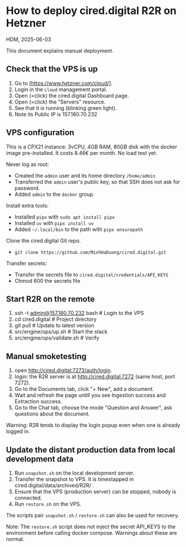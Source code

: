 # How to deploy cired.digital R2R on Hetzner

HDM, 2025-06-03

This document explains manual deployment.

## Check that the VPS is up

1. Go to [https://www.hetzner.com/cloud/].
2. Login in the `cloud` management portal.
3. Open (=click) the cired.digital Dashboard page.
4. Open (=click) the "Servers" resource.
5. See that it is running (blinking green light).
6. Note its Public IP is 157.180.70.232

## VPS configuration

This is a CPX21 instance: 3vCPU, 4GB RAM, 80GB disk
with the docker image pre-installed.
It costs 8.46€ per month.
No load test yet.

Never log as root:

- Created the `admin` user and its home directory `/home/admin`
- Transferred the `admin` user's public key, so that SSH does not ask for password.
- Added `admin` to the `docker` group

Install extra tools:

- Installed `pipx` with `sudo apt install pipx`
- Installed `uv` with `pipx install uv`
- Added `~/.local/bin` to the path with `pipx ensurepath`

Clone the cired.digital Git repo.
- `git clone https://github.com/MinhHaDuong/cired.digital.git`

Transfer secrets:

- Transfer the secrets file to `cired.digital/credentials/API_KEYS`
- Chmod 600 the secrets file

## Start R2R on the remote

1. ssh -t admin@157.180.70.232 bash         # Login to the VPS
2. cd cired.digital                         # Project directory
3. git pull                                 # Update to latest version
4. src/engine/ops/up.sh                     # Start the stack
5. src/engine/ops/validate.sh               # Verify

## Manual smoketesting

1. open http://cired.digital:7273/auth/login.
2. login: the R2R server is at http://cired.digital:7272 (same host, port 7272).
3. Go to the Documents tab, click "+ New", add a document.
4. Wait and refresh the page untill you see Ingestion success and Extraction success.
5. Go to the Chat tab, choose the mode "Question and Answer", ask questions about the document.

Warning: R2R tends to display the login popup even when one is already logged in.

## Update the distant production data from local development data

1. Run `snapshot.sh` on the local development server.
2. Transfer the snapshot to VPS. It is timestapped in cired.digital/data/archived/R2R/ .
3. Ensure that the VPS (production server) can be stopped, nobody is connected.
4. Run `restore.sh` on the VPS.

The scripts pair `snapshot.sh` / `restore.sh` can also be used for recovery.

Note: The `restore.sh` script does not inject the secret API_KEYS to the environment before calling docker compose. Warnings about these are normal.
